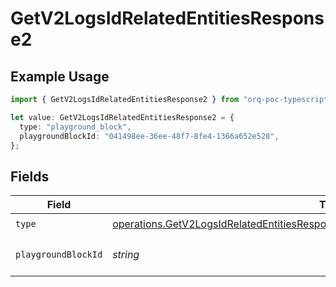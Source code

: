 # GetV2LogsIdRelatedEntitiesResponse2

## Example Usage

```typescript
import { GetV2LogsIdRelatedEntitiesResponse2 } from "orq-poc-typescript-multi-env-version/models/operations";

let value: GetV2LogsIdRelatedEntitiesResponse2 = {
  type: "playground_block",
  playgroundBlockId: "041498ee-36ee-48f7-8fe4-1366a652e528",
};
```

## Fields

| Field                                                                                                                                                                                  | Type                                                                                                                                                                                   | Required                                                                                                                                                                               | Description                                                                                                                                                                            |
| -------------------------------------------------------------------------------------------------------------------------------------------------------------------------------------- | -------------------------------------------------------------------------------------------------------------------------------------------------------------------------------------- | -------------------------------------------------------------------------------------------------------------------------------------------------------------------------------------- | -------------------------------------------------------------------------------------------------------------------------------------------------------------------------------------- |
| `type`                                                                                                                                                                                 | [operations.GetV2LogsIdRelatedEntitiesResponse200ApplicationJSONResponseBody32Type](../../models/operations/getv2logsidrelatedentitiesresponse200applicationjsonresponsebody32type.md) | :heavy_check_mark:                                                                                                                                                                     | N/A                                                                                                                                                                                    |
| `playgroundBlockId`                                                                                                                                                                    | *string*                                                                                                                                                                               | :heavy_check_mark:                                                                                                                                                                     | The id of the resource                                                                                                                                                                 |